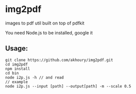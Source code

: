 img2pdf
=======

images to pdf util built on top of pdfkit

You need Node.js to be installed, google it

## Usage: ##
    git clone https://github.com/akhoury/img2pdf.git
    cd img2pdf
    npm install
    cd bin
    node i2p.js -h // and read
    // example
    node i2p.js --input [path] --output[path] -m --scale 0.5
